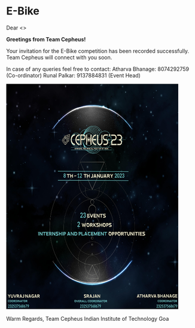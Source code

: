 # E-Bike

Dear <<Team Captain Name>>

<b>Greetings from Team Cepheus!</b> 

Your invitation for the E-Bike competition has been recorded successfully. Team Cepheus will connect with you soon.

In case of any queries feel free to contact:
Atharva Bhanage: 8074292759 (Co-ordinator)
Runal Palkar: 9137884831 (Event Head)

<img src="https://github.com/runal-07/E-Bike/blob/main/cepheus'23%20poster.jpg?raw=true" width="460" height="600"/>

Warm Regards,
Team Cepheus
Indian Institute of Technology Goa
